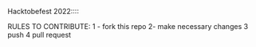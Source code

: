 Hacktobefest 2022::::


RULES TO CONTRIBUTE:
1 - fork this repo
2- make necessary changes
3  push
4  pull request
